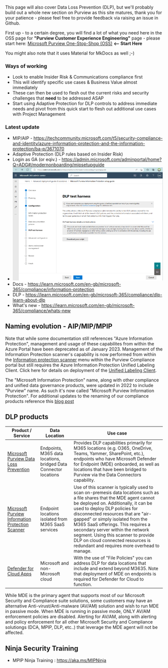 This page will also cover Data Loss Prevention (DLP), but we'll probably build out a whole new section on Purview as this site matures, thank you for your patience - please feel free to provide feedback via raising an issue in Github.

First up - to a certain degree, you will find a lot of what you need here in the OSS page for **"Purview Customer Experience Engineering"** page - please start here: [Microsoft Purview One-Stop-Shop (OSS)](<https://microsoft.github.io/ComplianceCxE/>) **<-- Start Here**

You might also note that it uses Material for MkDocs as well ;-)

### **Ways of working**
-   Look to enable Insider Risk & Communications compliance first
-   This will identify specific use cases & Business Value almost immediately
-   These can then be used to flesh out the current risks and security challenges that **need** to be addressed ASAP
-    Start using Adaptive Protection for DLP controls to address immediate needs and pivot from this quick start to flesh out additional use cases with Project Management


### **Latest update**
-   MIP/AIP - <https://techcommunity.microsoft.com/t5/security-compliance-and-identity/azure-information-protection-and-the-information-protection/ba-p/3671070>
-   Adaptive Protection (DLP rules based on Insider Risk)
-   Login as GA (or eqiv.) - <https://admin.microsoft.com/adminportal/home?Q=ADG#/modernonboarding/mipsetupguide>
-   ![](./images/image2.png)
-   Docs - <https://learn.microsoft.com/en-gb/microsoft-365/compliance/information-protection>
-   DLP - <https://learn.microsoft.com/en-gb/microsoft-365/compliance/dlp-learn-about-dlp>
-   What's new - <https://learn.microsoft.com/en-gb/microsoft-365/compliance/whats-new>

## **Naming evolution - AIP/MIP/MPIP**

Note that while some documentation still references "Azure Information Protection", management and usage of these capabilites from within the Azure Portal have been deprecated as of January 2023. Management of the Information Protection scanner's capability is now performed from within the [Information protection scanner](https://compliance.microsoft.com/compliancesettings) menu within the Purview Compliance portal but still requires the Azure Information Protection Unified Labeling Client. Click here for details on deployment of the [Unified Labeling Client](https://learn.microsoft.com/en-us/microsoft-365/compliance/deploy-scanner-configure-install).

The "Microsoft Information Protection" name, along with other compliance and unified data governance products, were updated in 2022 to include "Purview" name. As such it's now called "Microsoft Purview Information Protection". For additional updates to the renaming of our compliance products reference this [blog post](https://www.microsoft.com/en-us/security/blog/2022/04/19/the-future-of-compliance-and-data-governance-is-here-introducing-microsoft-purview/)

## **DLP products**
| Product / Service | Data Location | Use case |
|---|---|---|
| [Microsoft Purview Data Loss Prevention](https://compliance.microsoft.com/datalossprevention) | Endpoints, M365 data locations, bridged Data Connector locations | Provides DLP capabilities primarily for M365 locations (e.g. O365, OneDrive, Teams, Yammer, SharePoint, etc.), endpoints who have Microsoft Defender for Endpoint (MDE) onboarded,  as well as locations that have been bridged to Purview via the Data Connectors capability. |
| [Microsoft Purview Information Protection Scanner](https://compliance.microsoft.com/compliancesettings/scanner_onboarding) | Endpoint locations isolated from M365 SaaS services | Use of this scanner is typically used to scan on-premesis data locations such as a file shares that the MDE agent cannot be deployed on. Additionally, it can be used to deploy DLP policies for disconnected resources that are "air-gapped" or simply isolated from the M365 SaaS offerings. This requires a secondary server within the network segment. Using this scanner to provide DLP on cloud connected resources is redundant and requires more overhead to manage.|
| [Defender for Cloud Apps](https://security.microsoft.com/cloudapps) | Microsoft and non-Microsoft cloud | With the use of "File Policies" you can address DLP for data locations that include and extend beyond M3635. Note that deployment of MDE on endpoints is required for Defender for Cloud to function.|

While MDE is the primary agent that supports most of our Microsoft Security and Compliance suite solutions, some customers may have an alternative Anti-virust/Anti-malware (AV/AM) solution and wish to run MDE in passive mode. When MDE is running in passive mode, ONLY AV/AM enforcement policies are disabled. Alerting for AV/AM, along with alerting and policy enforcement for all other Microsoft Security and Compliance solutiongs (DCA, MPIP, DLP, etc..) that leverage the MDE agent will not be affected.

## **Ninja Security Training**

-   MPIP Ninja Training : <https://aka.ms/MIPNinja>


